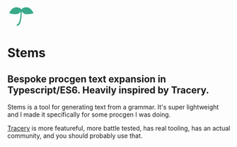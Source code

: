 <svg viewBox="0 0 64 52" width="64">
  <path d="M43.1533535,5 C49.7933442,5 55.0755597,9.47795778 59,18.4338733 C53.0515101,19.8813241 47.7692946,20.6050495 43.1533535,20.6050495 C39.2997976,20.6050495 35.7851186,18.5401872 32.6093163,14.4104624 L32.6592593,13.825073 C32.0703472,20.5529646 32.0681613,26.2541994 31.2880847,30.9021798 C29.4907846,41.6111479 27.2748504,46.5283491 21.3363146,47 C20.6911381,46.5674504 20.6911381,45.3975061 21.3363146,43.9958193 C24.2105943,43.9958193 27.2662314,38.011293 28.5891838,30.9021798 C29.6554578,25.172373 29.5743852,18.6991309 29.6129895,15.3703984 C26.643912,18.8608087 23.3884081,20.6050495 19.8466465,20.6050495 C15.2307054,20.6050495 9.94848989,19.8813241 4,18.4338733 C7.92444028,9.47795778 13.2066558,5 19.8466465,5 C25.6468167,5 29.5315489,6.70842744 31.500843,10.1252823 C33.4684511,6.70842744 37.3531833,5 43.1533535,5 Z" fill="#39A989"></path>
</svg>

# Stems
## Bespoke procgen text expansion in Typescript/ES6. Heavily inspired by Tracery.

Stems is a tool for generating text from a grammar.
It's super lightweight and I made it specifically for some procgen I was doing.

[Tracery](https://github.com/galaxykate/tracery) is more featureful, 
more battle tested, has real tooling, has an actual community, 
and you should probably use that.